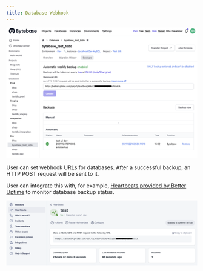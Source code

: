 ```yaml
---
title: Database Webhook
---
```


![database-webhook](/static/docs-assets/database-webhook.png)

User can set webhook URLs for databases. After a successful backup, an HTTP POST request will be sent to it.

User can integrate this with, for example, [Heartbeats provided by Better Uptime](https://docs.betteruptime.com/features/heartbeats) to monitor database backup status.

![Better Uptime Heartbeat](/static/docs-assets/database-webhook-gitlab.png)
